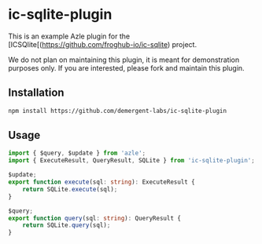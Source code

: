 # ic-sqlite-plugin

This is an example Azle plugin for the [ICSQlite[(https://github.com/froghub-io/ic-sqlite) project.

We do not plan on maintaining this plugin, it is meant for demonstration purposes only. If you are interested, please fork and maintain this plugin.

## Installation

```bash
npm install https://github.com/demergent-labs/ic-sqlite-plugin
```

## Usage

```typescript
import { $query, $update } from 'azle';
import { ExecuteResult, QueryResult, SQLite } from 'ic-sqlite-plugin';

$update;
export function execute(sql: string): ExecuteResult {
    return SQLite.execute(sql);
}

$query;
export function query(sql: string): QueryResult {
    return SQLite.query(sql);
}

```
